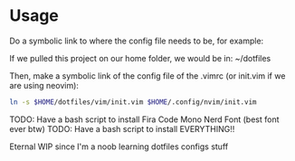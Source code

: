 # Usage

Do a symbolic link to where the config file needs to be, for example:

If we pulled this project on our home folder, we would be in: ~/dotfiles

Then, make a symbolic link of the config file of the .vimrc (or init.vim if we are using neovim):

```bash
ln -s $HOME/dotfiles/vim/init.vim $HOME/.config/nvim/init.vim
```

TODO: Have a bash script to install Fira Code Mono Nerd Font (best font ever btw)
TODO: Have a bash script to install EVERYTHING!!

Eternal WIP since I'm a noob learning dotfiles configs stuff
